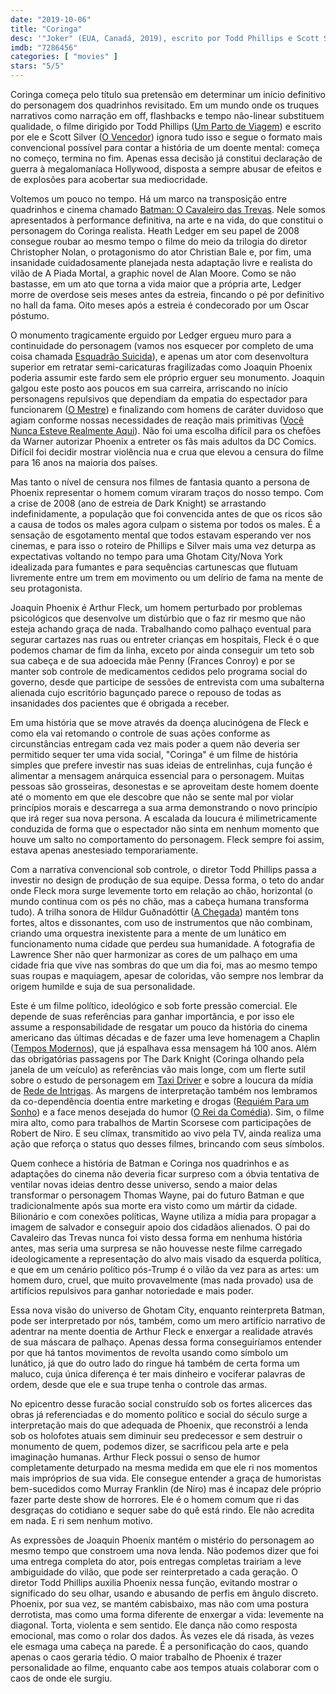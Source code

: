 ```yaml
---
date: "2019-10-06"
title: "Coringa"
desc: '"Joker" (EUA, Canadá, 2019), escrito por Todd Phillips e Scott Silver, dirigido por Todd Phillips, com Joaquin Phoenix, Robert De Niro e Zazie Beetz. Visto no IMAX, bem de pertinho.'
imdb: "7286456"
categories: [ "movies" ]
stars: "5/5"
---
```

Coringa começa pelo título sua pretensão em determinar um início definitivo do personagem dos quadrinhos revisitado. Em um mundo onde os truques narrativos como narração em off, flashbacks e tempo não-linear substituem qualidade, o filme dirigido por Todd Phillips ([Um Parto de Viagem](/um-parto-de-viagem)) e escrito por ele e Scott Silver ([O Vencedor](/o-vencedor)) ignora tudo isso e segue o formato mais convencional possível para contar a história de um doente mental: começa no começo, termina no fim. Apenas essa decisão já constitui declaração de guerra à megalomaníaca Hollywood, disposta a sempre abusar de efeitos e de explosões para acobertar sua mediocridade.

Voltemos um pouco no tempo. Há um marco na transposição entre quadrinhos e cinema chamado [Batman: O Cavaleiro das Trevas](/batman-o-cavaleiro-das-trevas). Nele somos apresentados à performance definitiva, na arte e na vida, do que constitui o personagem do Coringa realista. Heath Ledger em seu papel de 2008 consegue roubar ao mesmo tempo o filme do meio da trilogia do diretor Christopher Nolan, o protagonismo do ator Christian Bale e, por fim, uma insanidade cuidadosamente planejada nesta adaptação livre e realista do vilão de A Piada Mortal, a graphic novel de Alan Moore. Como se não bastasse, em um ato que torna a vida maior que a própria arte, Ledger morre de overdose seis meses antes da estreia, fincando o pé por definitivo no hall da fama. Oito meses após a estreia é condecorado por um Oscar póstumo.

O monumento tragicamente erguido por Ledger ergueu muro para a continuidade do personagem (vamos nos esquecer por completo de uma coisa chamada [Esquadrão Suicida](/esquadrao-suicida)), e apenas um ator com desenvoltura superior em retratar semi-caricaturas fragilizadas como Joaquin Phoenix poderia assumir este fardo sem ele próprio erguer seu monumento. Joaquin galgou este posto aos poucos em sua carreira, arriscando no início personagens repulsivos que dependiam da empatia do espectador para funcionarem ([O Mestre](/o-mestre)) e finalizando com homens de caráter duvidoso que agiam conforme nossas necessidades de reação mais primitivas ([Você Nunca Esteve Realmente Aqui](/voce-nunca-esteve-realmente-aqui)). Não foi uma escolha difícil para os chefões da Warner autorizar Phoenix a entreter os fãs mais adultos da DC Comics. Difícil foi decidir mostrar violência nua e crua que elevou a censura do filme para 16 anos na maioria dos países.

Mas tanto o nível de censura nos filmes de fantasia quanto a persona de Phoenix representar o homem comum viraram traços do nosso tempo. Com a crise de 2008 (ano de estreia de Dark Knight) se arrastando indefinidamente, a população que foi convencida antes de que os ricos são a causa de todos os males agora culpam o sistema por todos os males. É a sensação de esgotamento mental que todos estavam esperando ver nos cinemas, e para isso o roteiro de Phillips e Silver mais uma vez deturpa as expectativas voltando no tempo para uma Ghotam City/Nova York idealizada para fumantes e para sequências cartunescas que flutuam livremente entre um trem em movimento ou um delírio de fama na mente de seu protagonista.

Joaquin Phoenix é Arthur Fleck, um homem perturbado por problemas psicológicos que desenvolve um distúrbio que o faz rir mesmo que não esteja achando graça de nada. Trabalhando como palhaço eventual para segurar cartazes nas ruas ou entreter crianças em hospitais, Fleck é o que podemos chamar de fim da linha, exceto por ainda conseguir um teto sob sua cabeça e de sua adoecida mãe Penny (Frances Conroy) e por se manter sob controle de medicamentos cedidos pelo programa social do governo, desde que participe de sessões de entrevista com uma subalterna alienada cujo escritório bagunçado parece o repouso de todas as insanidades dos pacientes que é obrigada a receber.

Em uma história que se move através da doença alucinógena de Fleck e como ela vai retomando o controle de suas ações conforme as circunstâncias entregam cada vez mais poder a quem não deveria ser permitido sequer ter uma vida social, "Coringa" é um filme de história simples que prefere investir nas suas ideias de entrelinhas, cuja função é alimentar a mensagem anárquica essencial para o personagem. Muitas pessoas são grosseiras, desonestas e se aproveitam deste homem doente até o momento em que ele descobre que não se sente mal por violar princípios morais e descarrega a sua arma demonstrando o novo princípio que irá reger sua nova persona. A escalada da loucura é milimetricamente conduzida de forma que o espectador não sinta em nenhum momento que houve um salto no comportamento do personagem. Fleck sempre foi assim, estava apenas anestesiado temporariamente.

Com a narrativa convencional sob controle, o diretor Todd Phillips passa a investir no design de produção de sua equipe. Dessa forma, o teto do andar onde Fleck mora surge levemente torto em relação ao chão, horizontal (o mundo continua com os pés no chão, mas a cabeça humana transforma tudo). A trilha sonora de Hildur Guðnadóttir ([A Chegada](/a-chegada)) mantém tons fortes, altos e dissonantes, com uso de instrumentos que não combinam, criando uma orquestra inexistente para a mente de um lunático em funcionamento numa cidade que perdeu sua humanidade. A fotografia de Lawrence Sher não quer harmonizar as cores de um palhaço em uma cidade fria que vive nas sombras do que um dia foi, mas ao mesmo tempo suas roupas e maquiagem, apesar de coloridas, vão sempre nos lembrar da origem humilde e suja de sua personalidade.

Este é um filme político, ideológico e sob forte pressão comercial. Ele depende de suas referências para ganhar importância, e por isso ele assume a responsabilidade de resgatar um pouco da história do cinema americano das últimas décadas e de fazer uma leve homenagem a Chaplin ([Tempos Modernos](/tempos-modernos)), que já espalhava essa mensagem há 100 anos. Além das obrigatórias passagens por The Dark Knight (Coringa olhando pela janela de um veículo) as referências vão mais longe, com um flerte sutil sobre o estudo de personagem em [Taxi Driver](/taxi-driver) e sobre a loucura da mídia de [Rede de Intrigas](/rede-de-intrigas). Às margens de interpretação também nos lembramos da co-dependência doentia entre marketing e drogas ([Requiém Para um Sonho](/requiem-para-um-sonho)) e a face menos desejada do humor ([O Rei da Comédia](/o-rei-da-comedia)). Sim, o filme mira alto, como para trabalhos de Martin Scorsese com participações de Robert de Niro. E seu clímax, transmitido ao vivo pela TV, ainda realiza uma ação que reforça o status quo desses filmes, brincando com seus símbolos.

Quem conhece a história de Batman e Coringa nos quadrinhos e as adaptações do cinema não deveria ficar surpreso com a óbvia tentativa de ventilar novas ideias dentro desse universo, sendo a maior delas transformar o personagem Thomas Wayne, pai do futuro Batman e que tradicionalmente após sua morte era visto como um mártir da cidade. Bilionário e com conexões políticas, Wayne utiliza a mídia para propagar a imagem de salvador e conseguir apoio dos cidadãos alienados. O pai do Cavaleiro das Trevas nunca foi visto dessa forma em nenhuma história antes, mas seria uma surpresa se não houvesse neste filme carregado ideologicamente a representação do alvo mais visado da esquerda política, e que em um cenário político pós-Trump é o vilão da vez para as artes: um homem duro, cruel, que muito provavelmente (mas nada provado) usa de artifícios repulsivos para ganhar notoriedade e mais poder.

Essa nova visão do universo de Ghotam City, enquanto reinterpreta Batman, pode ser interpretado por nós, também, como um mero artifício narrativo de adentrar na mente doentia de Arthur Fleck e enxergar a realidade através de sua máscara de palhaço. Apenas dessa forma conseguiríamos entender por que há tantos movimentos de revolta usando como símbolo um lunático, já que do outro lado do ringue há também de certa forma um maluco, cuja única diferença é ter mais dinheiro e vociferar palavras de ordem, desde que ele e sua trupe tenha o controle das armas.

No epicentro desse furacão social construído sob os fortes alicerces das obras já referenciadas e do momento político e social do século surge a interpretação mais do que adequada de Phoenix, que reconstrói a lenda sob os holofotes atuais sem diminuir seu predecessor e sem destruir o monumento de quem, podemos dizer, se sacrificou pela arte e pela imaginação humanas. Arthur Fleck possui o senso de humor completamente deturpado na mesma medida em que ele ri nos momentos mais impróprios de sua vida. Ele consegue entender a graça de humoristas bem-sucedidos como Murray Franklin (de Niro) mas é incapaz dele próprio fazer parte deste show de horrores. Ele é o homem comum que ri das desgraças do cotidiano e sequer sabe do quê está rindo. Ele não acredita em nada. E ri sem nenhum motivo.

As expressões de Joaquin Phoenix mantém o mistério do personagem ao mesmo tempo que constroem uma nova lenda. Não podemos dizer que foi uma entrega completa do ator, pois entregas completas trairiam a leve ambiguidade do vilão, que pode ser reinterpretado a cada geração. O diretor Todd Phillips auxilia Phoenix nessa função, evitando mostrar o significado do seu olhar, usando e abusando de perfis em ângulo discreto. Phoenix, por sua vez, se mantém cabisbaixo, mas não com uma postura derrotista, mas como uma forma diferente de enxergar a vida: levemente na diagonal. Torta, violenta e sem sentido. Ele dança não como resposta emocional, mas como o rolar dos dados. Às vezes ele dá risada, às vezes ele esmaga uma cabeça na parede. É a personificação do caos, quando apenas o caos geraria tédio. O maior trabalho de Phoenix é trazer personalidade ao filme, enquanto cabe aos tempos atuais colaborar com o caos de onde ele surgiu.
